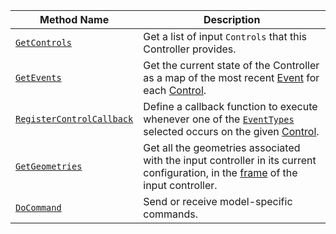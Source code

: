 <!-- prettier-ignore -->
Method Name | Description
----------- | -----------
[`GetControls`](/components/input-controller/#getcontrols) | Get a list of input `Controls` that this Controller provides.
[`GetEvents`](/components/input-controller/#getevents) | Get the current state of the Controller as a map of the most recent [Event](/components/input-controller/#event-object) for each [Control](/components/input-controller/#control-field).
[`RegisterControlCallback`](/components/input-controller/#registercontrolcallback) | Define a callback function to execute whenever one of the [`EventTypes`](/components/input-controller/#eventtype-field) selected occurs on the given [Control](/components/input-controller/#control-field).
[`GetGeometries`](/components/input-controller/#getgeometries) | Get all the geometries associated with the input controller in its current configuration, in the [frame](/services/frame-system/) of the input controller.
[`DoCommand`](/components/input-controller/#docommand) | Send or receive model-specific commands.
